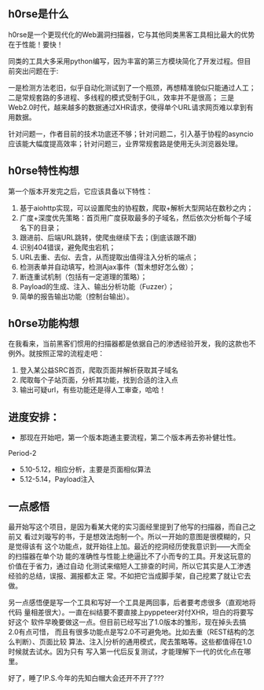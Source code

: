 ## h0rse是什么

h0rse是一个更现代化的Web漏洞扫描器，它与其他同类黑客工具相比最大的优势在于性能！要快！

同类的工具大多采用python编写，因为丰富的第三方模块简化了开发过程。但目前突出问题在于:

一是检测方法老旧，似乎自动化测试到了一个瓶颈，再想精准貌似只能通过人工；
二是常规套路的多进程、多线程的模式受制于GIL，效率并不是很高；
三是Web2.0时代，越来越多的数据通过XHR请求，使得单个URL请求网页难以拿到有用数据。

针对问题一，作者目前的技术功底还不够；针对问题二，引入基于协程的asyncio应该能大幅度提高效率；针对问题三，业界常规套路是使用无头浏览器处理。

## h0rse特性构想

第一个版本开发完之后，它应该具备以下特性：

1. 基于aiohttp实现，可以设置爬虫的协程数，爬取+解析大型网站在数秒之内；
2. 广度+深度优先策略：首页用广度获取最多的子域名，然后依次分析每个子域名下的目录；
3. 跟进前、后端URL跳转，使爬虫继续下去；(到底该跟不跟)
4. 识别404错误，避免爬虫宕机；
5. URL去重、去似、去含，从而提取出值得注入分析的端点；
6. 检测表单并自动填写，检测Ajax事件（暂未想好怎么做）；
7. 断连重试机制（包括有一定道理的策略）；
8. Payload的生成、注入、输出分析功能（Fuzzer）；
9. 简单的报告输出功能（控制台输出）。

## h0rse功能构想

在我看来，当前黑客们惯用的扫描器都是依据自己的渗透经验开发，我的这款也不例外。就按照正常的流程走吧：

1. 登入某公益SRC首页，爬取页面并解析获取其子域名
2. 爬取每个子站页面，分析其功能，找到合适的注入点
3. 输出可疑url，有些功能还是得人工审查，哈哈！

## 进度安排：

* 那现在开始吧，第一个版本跑通主要流程，第二个版本再去弥补健壮性。

Period-2

* 5.10-5.12，相应分析，主要是页面相似算法
* 5.12-5.14，Payload注入

## 一点感悟

最开始写这个项目，是因为看某大佬的实习面经里提到了他写的扫描器，而自己之前又
看过刘璇写的书，于是想效法炮制一个。所以一开始的意图是很模糊的，只是觉得该有
这个功能点，就开始往上加。最近的挖洞经历使我意识到——大而全的扫描器在单个功
能的准确性与性能上绝逼比不了小而专的工具。开发这玩意的价值在于省力，通过自动
化测试来缩短人工排查的时间，所以它其实是人工渗透经验的总结，误报、漏报都太正
常。不如把它当成脚手架，自己挖累了就让它去做。

另一点感悟便是写一个工具和写好一个工具是两回事，后者要考虑很多（直观地将代码
量相差很大）。一直在纠结要不要直接上pyppeteer对付XHR，坦白的将要写好这个
软件早晚要做这一点。但目前已经写出了1.0版本的雏形，现在掉头去搞2.0有点可惜，
而且有很多功能点是写2.0不可避免地。比如去重（REST结构的怎么判断）、页面比较
算法、注入|分析的通用模式，爬去策略等。这些都值得在1.0时候就去试水。因为只有
写入第一代后反复测试，才能理解下一代的优化点在哪里。

好了，睡了!P.S.今年的先知白帽大会还开不开了???
